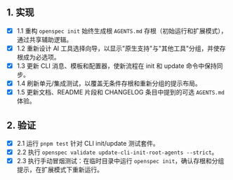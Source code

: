 ## 1. 实现
- [x] 1.1 重构 `openspec init` 始终生成根 `AGENTS.md` 存根（初始运行和扩展模式），通过共享辅助逻辑。
- [x] 1.2 重新设计 AI 工具选择向导，以显示"原生支持"与"其他工具"分组，并使存根成为必选项。
- [x] 1.3 更新 CLI 消息、模板和配置器，使新流程在 init 和 update 命令中保持同步。
- [x] 1.4 刷新单元/集成测试，以覆盖无条件存根和重新分组的提示布局。
- [x] 1.5 更新文档、README 片段和 CHANGELOG 条目中提到的可选 `AGENTS.md` 体验。

## 2. 验证
- [x] 2.1 运行 `pnpm test` 针对 CLI init/update 测试套件。
- [x] 2.2 执行 `openspec validate update-cli-init-root-agents --strict`。
- [x] 2.3 执行手动冒烟测试：在临时目录中运行 `openspec init`，确认存根和分组提示，在扩展模式下重新运行。